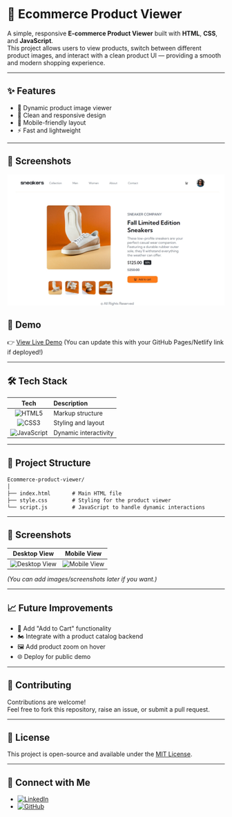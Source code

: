 # 🛙️ Ecommerce Product Viewer

A simple, responsive **E-commerce Product Viewer** built with **HTML**, **CSS**, and **JavaScript**.  
This project allows users to view products, switch between different product images, and interact with a clean product UI — providing a smooth and modern shopping experience.

---

## ✨ Features

- 📸 Dynamic product image viewer
- 🎨 Clean and responsive design
- 📱 Mobile-friendly layout
- ⚡ Fast and lightweight

---
## 📸 Screenshots
![Desktop View](screenshot1.jpeg)


## 🚀 Demo

👉 [View Live Demo](#) (You can update this with your GitHub Pages/Netlify link if deployed!)

---

## 🛠️ Tech Stack

| Tech | Description |
|:----:|:------------|
| ![HTML5](https://img.shields.io/badge/HTML5-E34F26?style=for-the-badge&logo=html5&logoColor=white) | Markup structure |
| ![CSS3](https://img.shields.io/badge/CSS3-1572B6?style=for-the-badge&logo=css3&logoColor=white) | Styling and layout |
| ![JavaScript](https://img.shields.io/badge/JavaScript-F7DF1E?style=for-the-badge&logo=javascript&logoColor=black) | Dynamic interactivity |

---

## 📂 Project Structure

```
Ecommerce-product-viewer/
│
├── index.html       # Main HTML file
├── style.css        # Styling for the product viewer
└── script.js        # JavaScript to handle dynamic interactions
```

---

## 📸 Screenshots

| Desktop View | Mobile View |
|:------------:|:-----------:|
| ![Desktop View](#) | ![Mobile View](#) |

*(You can add images/screenshots later if you want.)*

---

## 📈 Future Improvements

- 🛒 Add "Add to Cart" functionality
- 🏍️ Integrate with a product catalog backend
- 🖼️ Add product zoom on hover
- 🌐 Deploy for public demo

---

## 🧬 Contributing

Contributions are welcome!  
Feel free to fork this repository, raise an issue, or submit a pull request.

---

## 📄 License

This project is open-source and available under the [MIT License](LICENSE).

---

## 🔗 Connect with Me

- [![LinkedIn](https://img.shields.io/badge/LinkedIn-0A66C2?style=for-the-badge&logo=linkedin&logoColor=white)](https://linkedin.com/in/kishanshr/)
- [![GitHub](https://img.shields.io/badge/GitHub-181717?style=for-the-badge&logo=github&logoColor=white)](https://github.com/Kishan-shr)
